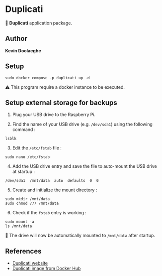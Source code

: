# Duplicati

:triangular_flag_on_post: **Duplicati** application package.

## Author

**Kevin Doolaeghe**

## Setup

```
sudo docker compose -p duplicati up -d
```

:warning: This program require a docker instance to be executed.

## Setup external storage for backups

1. Plug your USB drive to the Raspberry Pi.

2. Find the name of your USB drive (e.g. `/dev/sda1`) using the following command :
```
lsblk
```

3. Edit the `/etc/fstab` file :
```
sudo nano /etc/fstab
```

4. Add the USB drive entry and save the file to auto-mount the USB drive at startup :
```
/dev/sda1  /mnt/data  auto  defaults  0  0
```

5. Create and initialize the mount directory :
```
sudo mkdir /mnt/data
sudo chmod 777 /mnt/data
```

6. Check if the `fstab` entry is working :
```
sudo mount -a
ls /mnt/data
```
:memo: The drive will now be automatically mounted to `/mnt/data` after startup.

## References

* [Duplicati website](https://duplicati.com/)
* [Duplicati image from Docker Hub](https://hub.docker.com/r/duplicati/duplicati)
